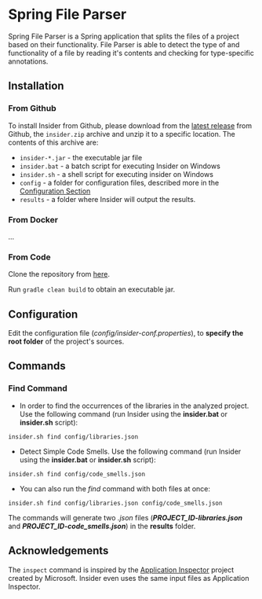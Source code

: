 # Spring File Parser

Spring File Parser is a Spring application that splits the files of a project based on their functionality. File Parser is able to detect the type of and functionality of a file by reading it's contents and checking for type-specific annotations.

## Installation

### From Github
To install Insider from Github, please download from the [latest release](https://github.com/dxworks/insider/releases) from Github, the `insider.zip` archive and unzip it to a specific location.
The contents of this archive are:
* `insider-*.jar` - the executable jar file
* `insider.bat` - a batch script for executing Insider on Windows
* `insider.sh` - a shell script for executing insider on Windows
* `config` - a folder for configuration files, described more in the [Configuration Section](#Configuration)
* `results` - a folder where Insider will output the results.

### From Docker
...

### From Code
Clone the repository from [here](https://github.com/dxworks/insider).

Run `gradle clean build` to obtain an executable jar.

## Configuration
Edit the configuration file (*config/insider-conf.properties*), to **specify the root folder** of the project's sources.

## Commands

### Find Command
* In order to find the occurrences of the libraries in the analyzed project. Use the following command (run Insider using the **insider.bat** or **insider.sh** script):
```
insider.sh find config/libraries.json
```

* Detect Simple Code Smells. Use the following command (run Insider using the **insider.bat** or **insider.sh** script):
```
insider.sh find config/code_smells.json
```

* You can also run the *find* command with both files at once: 
```
insider.sh find config/libraries.json config/code_smells.json
```

The commands will generate two *.json* files (**_PROJECT_ID-libraries.json_** and **_PROJECT_ID-code_smells.json_**) in the **results** folder.

## Acknowledgements

The `inspect` command is inspired by the [Application Inspector](https://github.com/microsoft/ApplicationInspector) project created by Microsoft.
Insider even uses the same input files as Application Inspector.
